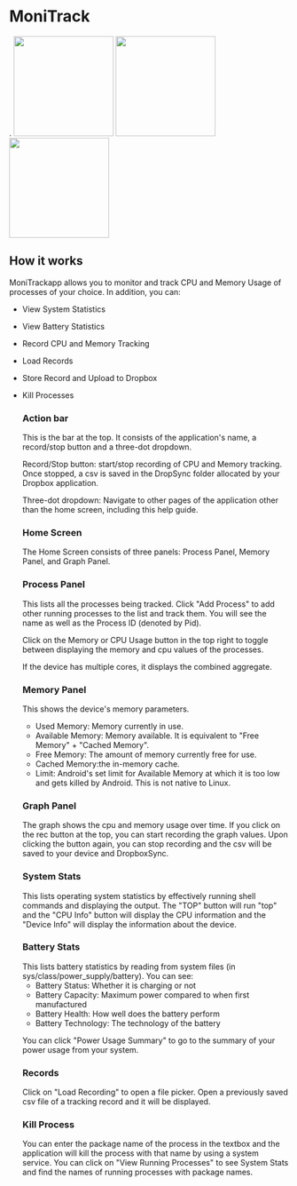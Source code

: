 # MoniTrack #

.
<img src="https://lh4.ggpht.com/gfwMh4Ih0VD0AaxI8_eh11m6CRu_zSW6-U6F25AjCdlUjCkliWHBgJMhDb3ePdl_EMoT" width="180px" />
<img src="https://lh4.ggpht.com/fugTTF9i76nsfnpWfv34xe1Xz5u4dDWOqbTYkBaPrzud4zPuYIZtQQhEyH7pX9POjYU" width="180px" />
<img src="https://lh5.ggpht.com/96BmklbBOEOgL5mmXZQkofwswLGEzY4Zf6EirtF2nOBgf_cTo86RxuzCInv7etIfNgTO" width="180px" />


## How it works ##

MoniTrackapp allows you to monitor and track CPU and Memory Usage of processes of your choice. In addition, you can:

* View System Statistics
* View Battery Statistics
* Record CPU and Memory Tracking
* Load Records
* Store Record and Upload to Dropbox
* Kill Processes

	<h3>  Action bar </h3>
	This is the bar at the top. It consists of the application's name, a record/stop button and a three-dot dropdown.

	Record/Stop button: start/stop recording of CPU and Memory tracking. Once stopped, a csv is saved in the DropSync folder allocated by your Dropbox application.

	Three-dot dropdown: Navigate to other pages of the application other than the home screen, including this help guide.


	<h3> Home Screen </h3>

	The Home Screen consists of three panels:
		Process Panel, Memory Panel, and Graph Panel.

	<h3> Process Panel </h3>

	This lists all the processes being tracked. Click "Add Process" to add other running processes to the list and track them. You will see the name as well as the Process ID (denoted by Pid).

	Click on the Memory or CPU Usage button in the top right to toggle between displaying the memory and cpu values of the processes.

	If the device has multiple cores, it displays the combined aggregate.

	<h3> Memory Panel </h3>

	This shows the device's memory parameters.

	* Used Memory: Memory currently in use.
	* Available Memory: Memory available. It is equivalent to "Free Memory" + "Cached Memory".
	* Free Memory: The amount of memory currently free for use.
	* Cached Memory:the in-memory cache.
	* Limit: Android's set limit for Available Memory at which it is too low and gets killed by Android. This is not native to Linux.
	

	<h3> Graph Panel </h3>

	The graph shows the cpu and memory usage over time. If you click on the rec button at the top, you can start recording the graph values. Upon clicking the button again, you can stop recording and the csv will be saved to your device and DropboxSync.

	<h3> System Stats </h3>
	This lists operating system statistics by effectively running shell commands and displaying the output. The "TOP" button will run "top" and the "CPU Info" button will display the CPU information and the "Device Info" will display the information about the device.

	<h3> Battery Stats </h3>
	This lists battery statistics by reading from system files (in sys/class/power_supply/battery). You can see:

	* Battery Status: Whether it is charging or not
	* Battery Capacity: Maximum power compared to when first manufactured
	* Battery Health: How well does the battery perform
	* Battery Technology: The technology of the battery

	You can click "Power Usage Summary" to go to the summary of your power usage from your system.

	<h3> Records </h3>
	Click on "Load Recording" to open a file picker. Open a previously saved csv file of a tracking record and it will be displayed.

	<h3> Kill Process </h3>
	You can enter the package name of the process in the textbox and the application
	will kill the process with that name by using a system service. You can click
	on "View Running Processes" to see System Stats and find the names of running
	processes with package names.	

